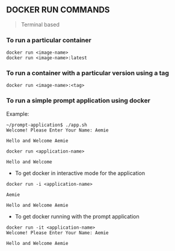 ## DOCKER RUN COMMANDS 
> Terminal based 

### To run a particular container 
```
docker run <image-name> 
docker run <image-name>:latest
```

### To run a container with a particular version using a tag
```
docker run <image-name>:<tag>
```
### To run a simple prompt application using docker

Example: 
```
~/prompt-application$ ./app.sh
Welcome! Please Enter Your Name: Aemie

Hello and Welcome Aemie
```

```
docker run <application-name>

Hello and Welcome 
```

* To get docker in interactive mode for the application 
```
docker run -i <application-name>

Aemie 

Hello and Welcome Aemie
```

* To get docker running with the prompt application 
```
docker run -it <application-name>
Welcome! Please Enter Your Name: Aemie

Hello and Welcome Aemie
```

